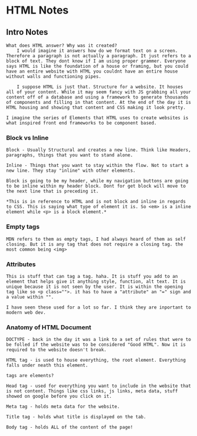 # HTML Notes

## Intro Notes

    What does HTML answer? Why was it created? 
        I would imagine it answers how do we format text on a screen. Therefore a paragraph is not actually a paragraph. It just refers to a block of text. They dont know if I am using proper grammer. Everyone says HTML is like the foundation of a house or framing, but you could have an entire website with HTML you couldnt have an entire house without walls and functioning pipes. 

        I suppose HTML is just that. Structure for a website. It houses all of your content. While it may seem fancy with JS grabbing all your content off of a database and using a framework to generate thousands of components and filling in that content. At the end of the day it is HTML housing and showing that content and CSS making it look pretty. 

    I imagine the series of Elements that HTML uses to create websites is what inspired front end frameworks to be component based.

### Block vs Inline
    Block - Usually Structural and creates a new line. Think like Headers, paragraphs, things that you want to stand alone.

    Inline - Things that you want to stay within the flow. Not to start a new line. They stay "inline" with other elements.

    Block is going to be my header, while my navigation buttons are going to be inline within my header block. Dont for get block will move to the next line that is preceding it. 

    *This is in reference to HTML and is not block and inline in regards to CSS. This is saying what type of element it is. So <em> is a inline element while <p> is a block element.*

### Empty tags

    MDN refers to them as empty tags, I had always heard of them as self closing. But it is any tag that does not require a closing tag. the most common being <img>

### Attributes

    This is stuff that can tag a tag. haha. It is stuff you add to an element that helps give it anything style, function, alt text. It is unique because it is not seen by the user. It is within the opening tag like so <p class="">. it has to have a "attribute" an "=" sign and a value within "". 

    I have seen these used for a lot so far. I think they are inportant to modern web dev. 

### Anatomy of HTML Document

    DOCTYPE - back in the day it was a link to a set of rules that were to be folled if the website was to be considered "Good HTML". Now it is required to the website doesn't break.

    HTML tag - is used to house everything, the root element. Everything falls under neath this element.

    tags are elements?

    Head tag - used for everything you want to include in the website that is not content. Things like css links, js links, meta data, stuff showed on google before you click on it.

    Meta tag - holds meta data for the website.

    Title tag - holds what title is displayed on the tab. 
    
    Body tag - holds ALL of the content of the page! 

    
    